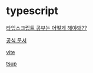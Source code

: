 # typescript

[타입스크립트 공부는 어떻게 해야돼??](https://velog.io/@teo/typescript)

[공식 문서](https://www.typescriptlang.org/ko/)

[vite](https://vitejs.dev/)

[tsup](https://www.npmjs.com/package/tsup)
